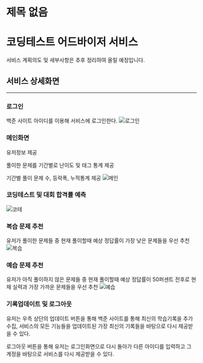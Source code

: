 # 제목 없음

# 코딩테스트 어드바이저 서비스

서비스 계획의도 및 세부사항은 추후 정리하여 올릴 예정입니다.

## 서비스 상세화면

---

### 로그인

백준 사이트 아이디를 이용해 서비스에 로그인한다.
![로그인](https://github.com/djh0211/CodingTestAdvisorService/assets/77885587/bfa55b3c-16a5-49fb-828d-e84c2b915490)

### 메인화면

유저정보 제공

풀이한 문제를 기간별로 난이도 및 태그 통계 제공

기간별 풀이 문제 수, 등락폭, 누적통계 제공
![메인](https://github.com/djh0211/CodingTestAdvisorService/assets/77885587/92b4703f-f7b2-4ab6-83d2-901672be937e)

### 코딩테스트 및 대회 합격률 예측
![코테](https://github.com/djh0211/CodingTestAdvisorService/assets/77885587/e5e34c2f-881d-40a3-8e08-b9687f9cc507)

### 복습 문제 추천

유저가 풀이한 문제들 중 현재 풀이할때 예상 정답률이 가장 낮은 문제들을 우선 추천
![복습](https://github.com/djh0211/CodingTestAdvisorService/assets/77885587/4e155a38-b788-4c82-81d6-c60e9dfe2e98)

### 예습 문제 추천

유저가 아직 풀이하지 않은 문제들 중 현재 풀이할때 예상 정답률이 50퍼센트 전후로 현재 실력과 가장 가까운 문제들을 우선 추천
![예습](https://github.com/djh0211/CodingTestAdvisorService/assets/77885587/4faac5c9-a630-4cdc-974b-15b87cdada91)

### 기록업데이트 및 로그아웃

유저는 우측 상단의 업데이트 버튼을 통해 백준 사이트를 통해 최신의 학습기록을 추가 수집, 서비스의 모든 기능들을 업데이트된 가장 최신의 기록들을 바탕으로 다시 제공받을 수 있다.

로그아웃 버튼을 통해 유저는 로그인화면으로 다시 돌아가 다른 아이디를 입력하고 그 계정을 바탕으로 서비스를 다시 제공받을 수 있다.
